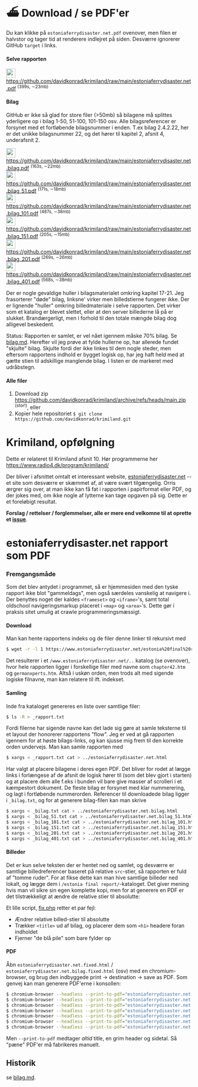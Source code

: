 # :ferry:  Download / se PDF'er 
Du kan klikke på `estoniaferrydisaster.net.pdf` ovenover, men filen er halvstor og tager tid at renderere indlejret på siden.  Desværre ignorerer GitHub  `target` i links. 

#### Selve rapporten
<img src="https://www.flaticon.com/svg/vstatic/svg/136/136522.svg?token=exp=1617902671~hmac=586c0d72039ab9ac322c1a1699f31a09" width="25">  https://github.com/davidkonrad/krimiland/raw/main/estoniaferrydisaster.net.pdf <sup>(399s, ∼23mb)</sup>

#### Bilag
GitHub er ikke så glad for store filer (>50mb) så bilagene må splittes yderligere op i bilag 1-50, 51-100, 101-150 osv.  Alle bilagsreferencer er forsynet med et fortløbende bilagsnummer i enden. T.ex bilag 2.4.2.22, her er det unikke bilagsnummer 22, og det hører til kapitel 2, afsnit 4, underafsnit 2.

<img src="https://www.flaticon.com/svg/vstatic/svg/136/136522.svg?token=exp=1617902671~hmac=586c0d72039ab9ac322c1a1699f31a09" width="25">  https://github.com/davidkonrad/krimiland/raw/main/estoniaferrydisaster.net.bilag.pdf <sup>(163s, ∼22mb)</sup><br>
<img src="https://www.flaticon.com/svg/vstatic/svg/136/136522.svg?token=exp=1617902671~hmac=586c0d72039ab9ac322c1a1699f31a09" width="25">  https://github.com/davidkonrad/krimiland/raw/main/estoniaferrydisaster.net.bilag_51.pdf <sup>(171s, ∼18mb)</sup><br>
<img src="https://www.flaticon.com/svg/vstatic/svg/136/136522.svg?token=exp=1617902671~hmac=586c0d72039ab9ac322c1a1699f31a09" width="25">  https://github.com/davidkonrad/krimiland/raw/main/estoniaferrydisaster.net.bilag_101.pdf <sup>(487s, ∼38mb)</sup><br>
<img src="https://www.flaticon.com/svg/vstatic/svg/136/136522.svg?token=exp=1617902671~hmac=586c0d72039ab9ac322c1a1699f31a09" width="25">  https://github.com/davidkonrad/krimiland/raw/main/estoniaferrydisaster.net.bilag_151.pdf <sup>(205s, ∼15mb)</sup><br>
<img src="https://www.flaticon.com/svg/vstatic/svg/136/136522.svg?token=exp=1617902671~hmac=586c0d72039ab9ac322c1a1699f31a09" width="25">  https://github.com/davidkonrad/krimiland/raw/main/estoniaferrydisaster.net.bilag_201.pdf <sup>(269s, ∼26mb)</sup><br>
<img src="https://www.flaticon.com/svg/vstatic/svg/136/136522.svg?token=exp=1617902671~hmac=586c0d72039ab9ac322c1a1699f31a09" width="25">  https://github.com/davidkonrad/krimiland/raw/main/estoniaferrydisaster.net.bilag_401.pdf <sup>(568s, ∼38mb)</sup>

Der er nogle gevaldige huller i bilagsmaterialet omkring kapitel 17-21. Jeg frasorterer "døde" bilag, linksne' virker men billedstierne fungerer ikke. Der er lignende "huller" omkring billedmateriale i selve rapporten. Det virker som et katalog er blevet slettet, eller at den server billederne lå på er slukket.  Brandærgerligt, men i forhold til den totale mængde bilag dog alligevel beskedent. 

Status: Rapporten er samlet, er vel nået igennem måske 70% bilag. Se [bilag.md](bilag.md). Herefter vil jeg prøve at fylde hullerne op, har allerede fundet "skjulte" bilag. Skjulte fordi der ikke linkes til dem nogle steder, men eftersom rapportens indhold er bygget logisk op, har jeg haft held med at gætte stien til adskillige manglende bilag. I listen er de markeret med udråbstegn. 

#### Alle filer
1. Download zip https://github.com/davidkonrad/krimiland/archive/refs/heads/main.zip <sup>(stor!)</sup>, eller
2. Kopier hele repositoriet `$ git clone https://github.com/davidkonrad/krimiland.git`

# Krimiland, opfølgning
Dette er relateret til Krimiland afsnit 10. Hør programmerne her https://www.radio4.dk/program/krimiland/

Der bliver i afsnittet omtalt et interessant website, [estoniaferrydisaster.net](https:/www.estoniaferrydisaster.net)
 -- et site som desværre er skæmmet af, at være svært tilgængelig. Orris ærgrer sig over, at man ikke kan få fat i rapporten i papirformat eller PDF, og der jokes med, om ikke nogle af lytterne kan tage opgaven på sig.  Dette er et foreløbigt resultat. 

**Forslag / rettelser / forglemmelser, alle er mere end velkomne til at oprette et [issue](https://github.com/davidkonrad/krimiland/issues)**. 

# estoniaferrydisaster.net rapport som PDF

### Fremgangsmåde

Som det blev antydet i programmet, så er hjemmesiden med den tyske rapport ikke blot "gammeldags", men også særdeles vanskelig at navigere i. Der benyttes noget der kaldes `<frameset>` og `<iframe>`'s, samt total oldschool navigeringsmarkup placeret i `<map>` og `<area>`'s. Dette gør i praksis sitet umulig at crawle programmeringsmæssigt.


#### Download
Man kan hente rapportens indeks og de filer denne linker til rekursivt med 

```bash
$ wget -r -l 1 https://www.estoniaferrydisaster.net/estonia%20final%20report/Contents.htm
```

Det resulterer i et `/www.estoniaferrydisaster.net/..` katalog (se ovenover), hvor hele rapporten ligger i forskellige filer med navne som `chapter42.htm` og `germanxperts.htm`. Altså i uskøn orden, men trods alt med sigende logiske filnavne, man kan relatere til ift. indekset.

#### Samling
Inde fra kataloget genereres en liste over samtlige filer:

```bash
$ ls -R > _rapport.txt
```

Fordi filerne har sigende navne kan det lade sig gøre at samle teksterne til et layout der honorerer rapportens "flow". Jeg er ved at gå rapporten igennem for at høste bilags-links, og kan sjusse mig frem til den korrekte orden undervejs.  Man kan samle rapporten med

```bash
$ xargs < _rapport.txt cat > ../estoniaferrydisaster.net.html
```
Har valgt at placere bilagene i deres egen PDF.  Det bliver for rodet at lægge links i forlængese af de afsnit de logisk hører til (som det blev gjort i starten) og at placere dem alle f.eks i bunden vil bare give masser af scrolleri i et kæmpestort dokument. De fleste bilag er forsynet med klar nummerering, og lagt i fortløbende  nummerorden. Referencer til downloadede bilag ligger i `_bilag.txt`, og for at generere bilag-filen kan man skrive 

```bash
$ xargs < _bilag.txt cat > ../estoniaferrydisaster.net.bilag.html
$ xargs < _bilag_51.txt cat > ../estoniaferrydisaster.net.bilag_51.html
$ xargs < _bilag_101.txt cat > ../estoniaferrydisaster.net.bilag_101.html
$ xargs < _bilag_151.txt cat > ../estoniaferrydisaster.net.bilag_151.html
$ xargs < _bilag_201.txt cat > ../estoniaferrydisaster.net.bilag_201.html
$ xargs < _bilag_401.txt cat > ../estoniaferrydisaster.net.bilag_401.html
```

#### Billeder
Det er kun selve teksten der er hentet ned og samlet, og desværre er samtlige billedreferencer baseret på relative `src`-stier, så rapporten er fuld af "tomme ruder".  For at fikse dette kan man hive samtlige billeder ned lokalt, og lægge dem i `/estonia final report/`-kataloget. Det giver mening hvis man vil sikre sin egen komplette kopi, men for at generere en PDF er det tilstrækkeligt at ændre de relative stier til absolutte:

Et lille script, [fix.php](fix.php) retter et par fejl:

* Ændrer relative billed-stier til absolutte
* Trækker `<title>` ud af bilag, og placerer dem som `<h1>` headere foran indholdet
* Fjerner "de blå pile" som bare fylder op

#### PDF
Åbn `estoniaferrydisaster.net.fixed.html` / `estoniaferrydisaster.net.bilag.fixed.html` (osv) med en chromium-browser, og brug den indbyggede print -> destination -> save as PDF.  Som genvej kan man generere PDF'erne i konsollen:

```bash
$ chromium-browser --headless --print-to-pdf="estoniaferrydisaster.net.pdf" www.estoniaferrydisaster.net/estoniaferrydisaster.net.fixed.html
$ chromium-browser --headless --print-to-pdf="estoniaferrydisaster.net.bilag.pdf" www.estoniaferrydisaster.net/estoniaferrydisaster.net.bilag.fixed.html
$ chromium-browser --headless --print-to-pdf="estoniaferrydisaster.net.bilag_51.pdf" www.estoniaferrydisaster.net/estoniaferrydisaster.net.bilag_51.fixed.html
$ chromium-browser --headless --print-to-pdf="estoniaferrydisaster.net.bilag_101.pdf" www.estoniaferrydisaster.net/estoniaferrydisaster.net.bilag_101.fixed.html
$ chromium-browser --headless --print-to-pdf="estoniaferrydisaster.net.bilag_151.pdf" www.estoniaferrydisaster.net/estoniaferrydisaster.net.bilag_151.fixed.html
$ chromium-browser --headless --print-to-pdf="estoniaferrydisaster.net.bilag_201.pdf" www.estoniaferrydisaster.net/estoniaferrydisaster.net.bilag_201.fixed.html
$ chromium-browser --headless --print-to-pdf="estoniaferrydisaster.net.bilag_401.pdf" www.estoniaferrydisaster.net/estoniaferrydisaster.net.bilag_401.fixed.html
```
Men `--print-to-pdf` medtager *altid* title, en grim header og sidetal. Så "pæne" PDF'er må fabrikeres manuelt.

## Historik
se [bilag.md](bilag.md).
